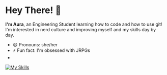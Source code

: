 # Hey There! 👋
**I'm Aura**, an Engineering Student learning how to code and how to use git! I'm interested in nerd culture and improving myself and my skills day by day.
- 😄 Pronouns: she/her
- ⚡ Fun fact: I'm obsessed with JRPGs
- 
[![My Skills](https://skillicons.dev/icons?i=cpp,java,python,html,css,javascript,eclipse,godot,vscode,linux,windows,redhat)](https://skillicons.dev)


<!--
- 🔭 I’m currently working on ...
- 🌱 I’m currently learning ...
- 👯 I’m looking to collaborate on ...
- 🤔 I’m looking for help with ...
- 💬 Ask me about ...
- 📫 How to reach me: ...
- 😄 Pronouns: ...
- ⚡ Fun fact: ...
-->
